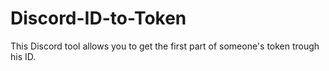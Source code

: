 # Discord-ID-to-Token
This Discord tool allows you to get the first part of someone's token trough his ID.
